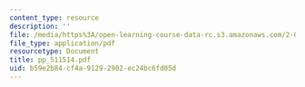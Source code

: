 ```yaml
---
content_type: resource
description: ''
file: /media/https%3A/open-learning-course-data-rc.s3.amazonaws.com/2-068-computational-ocean-acoustics-13-853-spring-2003/b59e2b84cf4a91292902ec24bc6fd05d_pp_511514.pdf
file_type: application/pdf
resourcetype: Document
title: pp_511514.pdf
uid: b59e2b84-cf4a-9129-2902-ec24bc6fd05d
---
```

